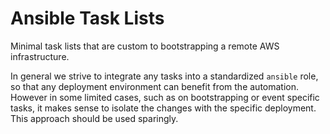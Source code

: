 # Ansible Task Lists

Minimal task lists that are custom to bootstrapping a remote AWS infrastructure.

In general we strive to integrate any tasks into a standardized `ansible` role,
so that any deployment environment can benefit from the automation. However in
some limited cases, such as on bootstrapping or event specific tasks, it makes
sense to isolate the changes with the specific deployment. This approach should
be used sparingly.
